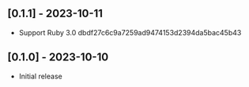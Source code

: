 ## [0.1.1] - 2023-10-11

- Support Ruby 3.0 dbdf27c6c9a7259ad9474153d2394da5bac45b43

## [0.1.0] - 2023-10-10

- Initial release
